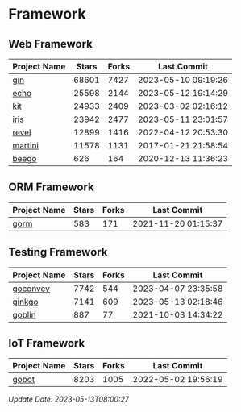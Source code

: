 # Framework

## Web Framework
| Project Name | Stars | Forks | Last Commit |
| ------------ | ----- | ----- | ----------- |
| [gin](https://github.com/gin-gonic/gin) | 68601 | 7427 | 2023-05-10 09:19:26 |
| [echo](https://github.com/labstack/echo) | 25598 | 2144 | 2023-05-12 19:14:29 |
| [kit](https://github.com/go-kit/kit) | 24933 | 2409 | 2023-03-02 02:16:12 |
| [iris](https://github.com/kataras/iris) | 23942 | 2477 | 2023-05-11 23:01:57 |
| [revel](https://github.com/revel/revel) | 12899 | 1416 | 2022-04-12 20:53:30 |
| [martini](https://github.com/go-martini/martini) | 11578 | 1131 | 2017-01-21 21:58:54 |
| [beego](https://github.com/astaxie/beego) | 626 | 164 | 2020-12-13 11:36:23 |

## ORM Framework
| Project Name | Stars | Forks | Last Commit |
| ------------ | ----- | ----- | ----------- |
| [gorm](https://github.com/jinzhu/gorm) | 583 | 171 | 2021-11-20 01:15:37 |

## Testing Framework
| Project Name | Stars | Forks | Last Commit |
| ------------ | ----- | ----- | ----------- |
| [goconvey](https://github.com/smartystreets/goconvey) | 7742 | 544 | 2023-04-07 23:35:58 |
| [ginkgo](https://github.com/onsi/ginkgo) | 7141 | 609 | 2023-05-13 02:18:46 |
| [goblin](https://github.com/franela/goblin) | 887 | 77 | 2021-10-03 14:34:22 |

## IoT Framework
| Project Name | Stars | Forks | Last Commit |
| ------------ | ----- | ----- | ----------- |
| [gobot](https://github.com/hybridgroup/gobot) | 8203 | 1005 | 2022-05-02 19:56:19 |

*Update Date: 2023-05-13T08:00:27*